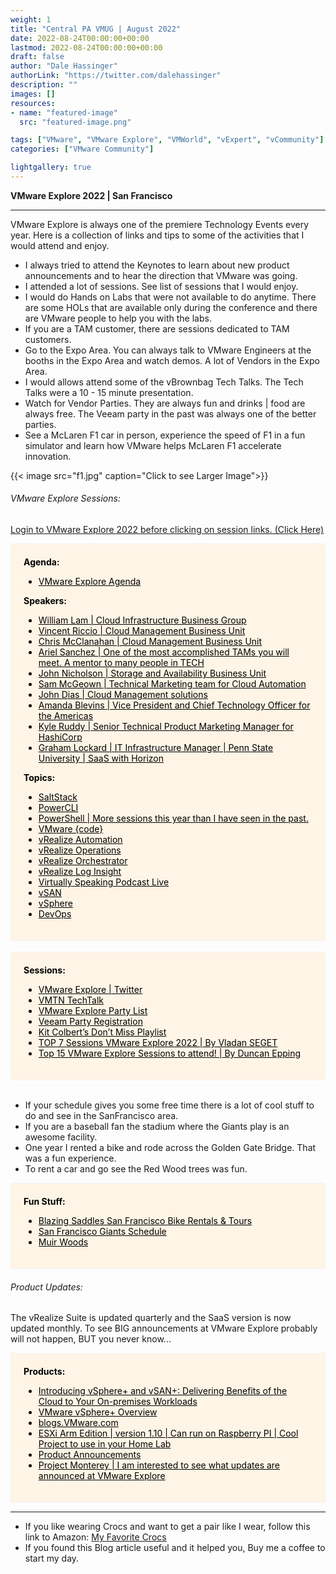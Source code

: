 ```yaml
---
weight: 1
title: "Central PA VMUG | August 2022"
date: 2022-08-24T00:00:00+00:00
lastmod: 2022-08-24T00:00:00+00:00
draft: false
author: "Dale Hassinger"
authorLink: "https://twitter.com/dalehassinger"
description: ""
images: []
resources:
- name: "featured-image"
  src: "featured-image.png"

tags: ["VMware", "VMware Explore", "VMWorld", "vExpert", "vCommunity"]
categories: ["VMware Community"]

lightgallery: true
---
```


**VMware Explore 2022 | San Francisco**

---

<!--more-->

VMware Explore is always one of the premiere Technology Events every year. Here is a collection of links and tips to some of the activities that I would attend and enjoy.

* I always tried to attend the Keynotes to learn about new product announcements and to hear the direction that VMware was going.
* I attended a lot of sessions. See list of sessions that I would enjoy.
* I would do Hands on Labs that were not available to do anytime. There are some HOLs that are available only during the conference and there are VMware people to help you with the labs.
* If you are a TAM customer, there are sessions dedicated to TAM customers.
* Go to the Expo Area. You can always talk to VMware Engineers at the booths in the Expo Area and watch demos. A lot of Vendors in the Expo Area.
* I would allows attend some of the vBrownbag Tech Talks. The Tech Talks were a 10 - 15 minute presentation.
* Watch for Vendor Parties. They are always fun and drinks | food are always free. The Veeam party in the past was always one of the better parties.
* See a McLaren F1 car in person, experience the speed of F1 in a fun simulator and learn how VMware helps McLaren F1 accelerate innovation.  
  
{{< image src="f1.jpg" caption="Click to see Larger Image">}}  

###### VMware Explore Sessions:

[Login to VMware Explore 2022 before clicking on session links. (Click Here)](https://www.vmware.com/explore/us.html)  

<div style="background-color:#fff5e6; Padding:20px; border: 1.5px solid #f2f2f2; color: black;" >
    <b>Agenda:</b>
        <ul>
            <li><a href='https://www.vmware.com/explore/us/attend/agenda.html' target="_blank" style="color: black;">VMware Explore Agenda</a></li>
        </ul>
    <b>Speakers:</b>
        <ul>
            <li><a href='https://event.vmware.com/flow/vmware/explore2022us/content/page/catalog?search="William Lam"'      target="_blank" style="color: black;">William Lam | Cloud Infrastructure Business Group</a></li>
            <li><a href='https://event.vmware.com/flow/vmware/explore2022us/content/page/catalog?search="Vincent Riccio"'   target="_blank" style="color: black;">Vincent Riccio | Cloud Management Business Unit</a></li>
            <li><a href='https://event.vmware.com/flow/vmware/explore2022us/content/page/catalog?search="Chris McClanahan"' target="_blank" style="color: black;">Chris McClanahan | Cloud Management Business Unit</a></li>
            <li><a href='https://event.vmware.com/flow/vmware/explore2022us/content/page/catalog?search="Ariel Sanchez"'    target="_blank" style="color: black;">Ariel Sanchez | One of the most accomplished TAMs you will meet. A mentor to many people in TECH</a></li>
            <li><a href='https://event.vmware.com/flow/vmware/explore2022us/content/page/catalog?search="John Nicholson"'   target="_blank" style="color: black;">John Nicholson | Storage and Availability Business Unit</a></li>
            <li><a href='https://event.vmware.com/flow/vmware/explore2022us/content/page/catalog?search="Sam McGeown"'      target="_blank" style="color: black;">Sam McGeown | Technical Marketing team for Cloud Automation</a></li>
            <li><a href='https://event.vmware.com/flow/vmware/explore2022us/content/page/catalog?search="John Dias"'        target="_blank" style="color: black;">John Dias | Cloud Management solutions</a></li>
            <li><a href='https://event.vmware.com/flow/vmware/explore2022us/content/page/catalog?search="Amanda Blevins"'   target="_blank" style="color: black;">Amanda Blevins | Vice President and Chief Technology Officer for the Americas</a></li>
            <li><a href='https://event.vmware.com/flow/vmware/explore2022us/content/page/catalog?search="Kyle Ruddy"'       target="_blank" style="color: black;">Kyle Ruddy | Senior Technical Product Marketing Manager for HashiCorp</a></li>
            <li><a href='https://event.vmware.com/flow/vmware/explore2022us/content/page/catalog?search="Graham Lockard"'   target="_blank" style="color: black;">Graham Lockard | IT Infrastructure Manager | Penn State University | SaaS with Horizon</a></li>
        </ul>
    <b>Topics:</b>
        <ul>
            <li><a href='https://event.vmware.com/flow/vmware/explore2022us/content/page/catalog?search=saltstack"'                        target="_blank" style="color: black;">SaltStack</a></li>
            <li><a href='https://event.vmware.com/flow/vmware/explore2022us/content/page/catalog?search="Powercli"'                        target="_blank" style="color: black;">PowerCLI</a></li>
            <li><a href='https://event.vmware.com/flow/vmware/explore2022us/content/page/catalog?search="PowerShell"'                      target="_blank" style="color: black;">PowerShell | More sessions this year than I have seen in the past.</a></li>
            <li><a href='https://event.vmware.com/flow/vmware/explore2022us/content/page/catalog?search="VMware {code} Theater Session"'   target="_blank" style="color: black;">VMware {code}</a></li>
            <li><a href='https://event.vmware.com/flow/vmware/explore2022us/content/page/catalog?search="vRealize Automation"'             target="_blank" style="color: black;">vRealize Automation</a></li>
            <li><a href='https://event.vmware.com/flow/vmware/explore2022us/content/page/catalog?search="vRealize Operations"'             target="_blank" style="color: black;">vRealize Operations</a></li>
            <li><a href='https://event.vmware.com/flow/vmware/explore2022us/content/page/catalog?search="vRealize Orchestrator"'           target="_blank" style="color: black;">vRealize Orchestrator</a></li>
            <li><a href='https://event.vmware.com/flow/vmware/explore2022us/content/page/catalog?search="vRealize Log Insight"'            target="_blank" style="color: black;">vRealize Log Insight</a></li>
            <li><a href='https://event.vmware.com/flow/vmware/explore2022us/content/page/catalog?search="virtually speaking"'              target="_blank" style="color: black;">Virtually Speaking Podcast Live</a></li>
            <li><a href='https://event.vmware.com/flow/vmware/explore2022us/content/page/catalog?search="vSAN"'                            target="_blank" style="color: black;">vSAN</a></li>
            <li><a href='https://event.vmware.com/flow/vmware/explore2022us/content/page/catalog?search="vsphere"'                         target="_blank" style="color: black;">vSphere</a></li>
            <li><a href='https://event.vmware.com/flow/vmware/explore2022us/content/page/catalog?search="DevOps"'                          target="_blank" style="color: black;">DevOps</a></li>
        </ul>

</div>

<div><br></div>

<div style="background-color:#fff5e6; Padding:20px; border: 1.5px solid #f2f2f2; color: black;" >
    <b>Sessions:</b>
        <ul>
            <li><a href="https://twitter.com/VMwareExplore"                                                                                   target="_blank" style="color: black;">VMware Explore | Twitter</a></li>
            <li><a href=https://event.vmware.com/flow/vmware/explore2022us/content/page/catalog?search="VMTN TechTalk"'                       target="_blank" style="color: black;">VMTN TechTalk</a></li>
            <li><a href="https://vmblog.com/archive/2022/08/04/vmwareexplore-2022-us-list-of-parties-and-events.aspx" target="_blank" style="color: black;">VMware Explore Party List</a></li>
            <li><a href="https://www.eventbrite.com/e/veeams-legendary-party-at-vmware-explore-us-2022-ft-walk-the-moon-tickets-383044023987" target="_blank" style="color: black;">Veeam Party Registration</a></li>
            <li><a href="https://octo.vmware.com/kit-colberts-dont-miss-playlist-vmware-explore-2022/"                                        target="_blank" style="color: black;">Kit Colbert’s Don’t Miss Playlist</a></li>
            <li><a href="https://www.vladan.fr/top-7-sessions-vmware-explore-2022/"                                                           target="_blank" style="color: black;">TOP 7 Sessions VMware Explore 2022 | By Vladan SEGET</a></li>
            <li><a href="https://www.yellow-bricks.com/2022/07/12/top-15-vmware-explore-sessions-to-attend/"                                  target="_blank" style="color: black;">Top 15 VMware Explore Sessions to attend! | By Duncan Epping</a></li>
        </ul>
</div>

<div><br></div>

* If your schedule gives you some free time there is a lot of cool stuff to do and see in the SanFrancisco area.
* If you are a baseball fan the stadium where the Giants play is an awesome facility.
* One year I rented a bike and rode across the Golden Gate Bridge. That was a fun experience.
* To rent a car and go see the Red Wood trees was fun. 

<div style="background-color:#fff5e6; Padding:20px; border: 1.5px solid #f2f2f2; color: black;" >
    <b>Fun Stuff:</b>
        <ul>
            <li><a href="https://www.blazingsaddles.com/san-francisco" target="_blank" style="color: black;">Blazing Saddles San Francisco Bike Rentals & Tours</a>
            <li><a href="https://www.mlb.com/giants/schedule/2022-08"  target="_blank" style="color: black;">San Francisco Giants Schedule</a>
            <li><a href="https://www.nps.gov/muwo/index.htm"           target="_blank" style="color: black;">Muir Woods</a>
        </ul>
</div>

###### Product Updates:

The vRealize Suite is updated quarterly and the SaaS version is now updated monthly. To see BIG announcements at VMware Explore probably will not happen, BUT you never know...

<div style="background-color:#fff5e6; Padding:20px; border: 1.5px solid #f2f2f2; color: black;" >
    <b>Products:</b>
        <ul>
            <li><a href="https://youtu.be/c9aw_kvwF_A"                       target="_blank" style="color: black;">Introducing vSphere+ and vSAN+: Delivering Benefits of the Cloud to Your On-premises Workloads</a>
            <li><a href="https://pathfinder.vmware.com/v3/path/vsphere_plus" target="_blank" style="color: black;">VMware vSphere+ Overview</a></li>
            <li><a href="https://blogs.vmware.com"                           target="_blank" style="color: black;">blogs.VMware.com</a></li>
            <li><a href="https://flings.vmware.com/esxi-arm-edition"         target="_blank" style="color: black;">ESXi Arm Edition | version 1.10 | Can run on Raspberry PI | Cool Project to use in your Home Lab</a>
            <li><a href="https://blogs.vmware.com/vsphere/product-news"                          target="_blank" style="color: black;">Product Announcements</a>
            <li><a href="https://blogs.vmware.com/vsphere/2021/10/project-monterey-updates.html" target="_blank" style="color: black;">Project Monterey | I am interested to see what updates are announced at VMware Explore</a>
        </ul>
</div>

---

* If you like wearing Crocs and want to get a pair like I wear, follow this link to Amazon:
<a target="_blank" href="https://www.amazon.com/dp/B001V7Z27W?psc=1&amp;ref=ppx_yo2ov_dt_b_product_details&_encoding=UTF8&tag=vcrocs-20&linkCode=ur2&linkId=fa4c787c9ab59a9b8a54b48c402b8517&camp=1789&creative=9325">My Favorite Crocs</a>  
* If you found this Blog article useful and it helped you, Buy me a coffee to start my day.  

<center>
<script type="text/javascript" src="https://cdnjs.buymeacoffee.com/1.0.0/button.prod.min.js" data-name="bmc-button" data-slug="dalehassinger" data-color="#FFDD00" data-emoji=""  data-font="Cookie" data-text="Buy me a coffee" data-outline-color="#000000" data-font-color="#000000" data-coffee-color="#ffffff" ></script>
</center>
